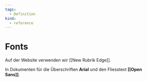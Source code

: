 ```yaml
---
tags:
  - Definition
kind:
  - reference
---
```


# Fonts

Auf der Website verwenden wir [[New Rubrik Edge]].

In Dokumenten für die Überschriften **Arial** und den Fliesstext **[[Open Sans]]**.
